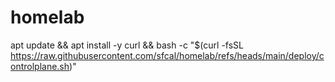 # homelab

apt update && apt install -y curl && bash -c "$(curl -fsSL https://raw.githubusercontent.com/sfcal/homelab/refs/heads/main/deploy/controlplane.sh)"